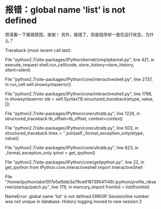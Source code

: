 # 报错：global name 'list' is not defined

烦请看一下报错原因，谢谢！
另外，报错了，但是程序却一直在运行状态，为什么？

Traceback (most recent call last):

  File "python2.7/site-packages/IPython/kernel/zmq/ipkernel.py", line 421, in execute_request
    shell.run_cell(code, store_history=store_history, silent=silent)

  File "python2.7/site-packages/IPython/core/interactiveshell.py", line 2737, in run_cell
    self.showsyntaxerror()

  File "python2.7/site-packages/IPython/core/interactiveshell.py", line 1796, in showsyntaxerror
    stb = self.SyntaxTB.structured_traceback(etype, value, [])

  File "python2.7/site-packages/IPython/core/ultratb.py", line 1226, in structured_traceback
    tb_offset=tb_offset, context=context)

  File "python2.7/site-packages/IPython/core/ultratb.py", line 503, in structured_traceback
    lines = ''.join(self._format_exception_only(etype, value))

  File "python2.7/site-packages/IPython/core/ultratb.py", line 623, in _format_exception_only
    ipinst = get_ipython()

  File "python2.7/site-packages/IPython/core/getipython.py", line 22, in get_ipython
    from IPython.core.interactiveshell import InteractiveShell

  File "/home/ipython/abe10f7e5afbbb3a79ce619739541149/.ipython/profile_nbserver/startup/patch.py", line 179, in mercury_import
    fromlist = list(fromlist)

NameError: global name 'list' is not defined
ERROR! Session/line number was not unique in database. History logging moved to new session 2